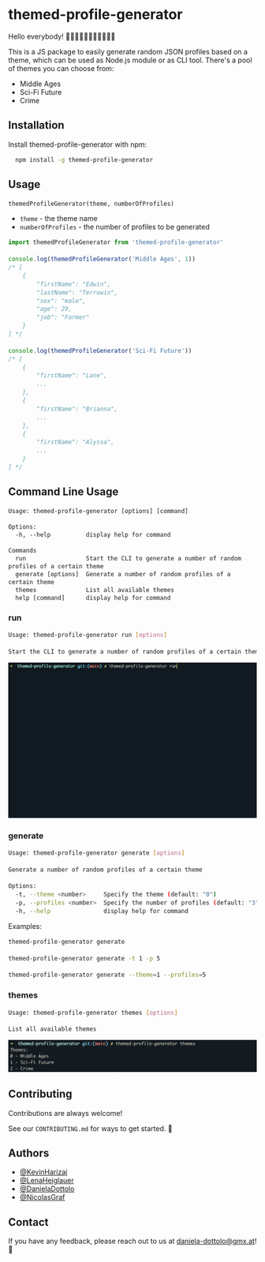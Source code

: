 # themed-profile-generator

Hello everybody! 👐👐🏻👐🏼👐🏽👐🏾👐🏿

This is a JS package to easily generate random JSON profiles based on a theme, which can be used as Node.js module or as CLI tool.
There's a pool of themes you can choose from:

-   Middle Ages
-   Sci-Fi Future
-   Crime

## Installation

Install themed-profile-generator with npm:

```bash
  npm install -g themed-profile-generator
```

## Usage

`themedProfileGenerator(theme, numberOfProfiles)`

-   `theme` - the theme name
-   `numberOfProfiles` - the number of profiles to be generated

```js
import themedProfileGenerator from 'themed-profile-generator'

console.log(themedProfileGenerator('Middle Ages', 1))
/* [
    {
        "firstName": "Edwin",
        "lastName": "Terrowin",
        "sex": "male",
        "age": 29,
        "job": "Farmer"
    }
] */

console.log(themedProfileGenerator('Sci-Fi Future'))
/* [
    {
        "firstName": "Lane",
        ...
    },
    {
        "firstName": "Brianna",
        ...
    },
    {
        "firstName": "Alyssa",
        ...
    }
] */
```

## Command Line Usage

```
Usage: themed-profile-generator [options] [command]

Options:
  -h, --help          display help for command

Commands
  run                 Start the CLI to generate a number of random profiles of a certain theme
  generate [options]  Generate a number of random profiles of a certain theme
  themes              List all available themes
  help [command]      display help for command
```

### run

```sh
Usage: themed-profile-generator run [options]

Start the CLI to generate a number of random profiles of a certain theme
```

![Example: cli command run](./media/cli-run.gif)

### generate

```sh
Usage: themed-profile-generator generate [options]

Generate a number of random profiles of a certain theme

Options:
  -t, --theme <number>     Specify the theme (default: "0")
  -p, --profiles <number>  Specify the number of profiles (default: "3")
  -h, --help               display help for command
```

Examples:

```sh
themed-profile-generator generate

themed-profile-generator generate -t 1 -p 5

themed-profile-generator generate --theme=1 --profiles=5
```

### themes

```sh
Usage: themed-profile-generator themes [options]

List all available themes
```

![Example: cli command themes](./media/cli-themes.png)

## Contributing

Contributions are always welcome!

See our `CONTRIBUTING.md` for ways to get started. 🚀

## Authors

-   [@KevinHarizaj](https://www.github.com/KevinHarizaj)
-   [@LenaHeiglauer](https://www.github.com/lenaheiglauer)
-   [@DanielaDottolo](https://www.github.com/dottolodaniela)
-   [@NicolasGraf](https://www.github.com/KevinHarizaj)

## Contact

If you have any feedback, please reach out to us at daniela-dottolo@gmx.at! 💌

```

```
